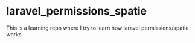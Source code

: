 # laravel_permissions_spatie
This is a learning repo where I try to learn how laravel permissions/spatie works
